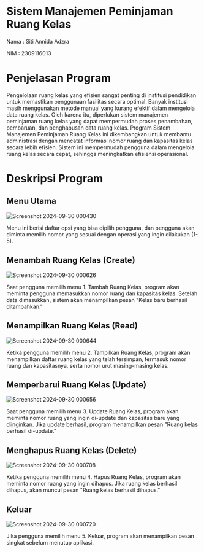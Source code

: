 # Sistem Manajemen Peminjaman Ruang Kelas
Nama : Siti Annida Adzra

NIM : 2309116013

# Penjelasan Program
Pengelolaan ruang kelas yang efisien sangat penting di institusi pendidikan untuk memastikan penggunaan fasilitas secara optimal. Banyak institusi masih menggunakan metode manual yang kurang efektif dalam mengelola data ruang kelas. Oleh karena itu, diperlukan sistem manajemen peminjaman ruang kelas yang dapat mempermudah proses penambahan, pembaruan, dan penghapusan data ruang kelas.
Program Sistem Manajemen Peminjaman Ruang Kelas ini dikembangkan untuk membantu administrasi dengan mencatat informasi nomor ruang dan kapasitas kelas secara lebih efisien. Sistem ini mempermudah pengguna dalam mengelola ruang kelas secara cepat, sehingga meningkatkan efisiensi operasional.

# Deskripsi Program
## Menu Utama
![Screenshot 2024-09-30 000430](https://github.com/user-attachments/assets/2329b23e-3ecb-4d74-a477-ec7fa560086a)

Menu ini berisi daftar opsi yang bisa dipilih pengguna, dan pengguna akan diminta memilih nomor yang sesuai dengan operasi yang ingin dilakukan (1-5).

## Menambah Ruang Kelas (Create)
![Screenshot 2024-09-30 000626](https://github.com/user-attachments/assets/b8de145a-1a48-4274-b493-440d7acc31dd)

Saat pengguna memilih menu 1. Tambah Ruang Kelas, program akan meminta pengguna memasukkan nomor ruang dan kapasitas kelas. Setelah data dimasukkan, sistem akan menampilkan pesan "Kelas baru berhasil ditambahkan."

## Menampilkan Ruang Kelas (Read)
![Screenshot 2024-09-30 000644](https://github.com/user-attachments/assets/d8a75e42-b939-49af-8ab6-77ec6999e087)

Ketika pengguna memilih menu 2. Tampilkan Ruang Kelas, program akan menampilkan daftar ruang kelas yang telah tersimpan, termasuk nomor ruang dan kapasitasnya, serta nomor urut masing-masing kelas.

## Memperbarui Ruang Kelas (Update)
![Screenshot 2024-09-30 000656](https://github.com/user-attachments/assets/fc1a3e74-1295-4664-ae61-de574c399c33)

Saat pengguna memilih menu 3. Update Ruang Kelas, program akan meminta nomor ruang yang ingin di-update dan kapasitas baru yang diinginkan. Jika update berhasil, program menampilkan pesan "Ruang kelas berhasil di-update."

## Menghapus Ruang Kelas (Delete)
![Screenshot 2024-09-30 000708](https://github.com/user-attachments/assets/d870a96c-e8fc-47d1-a8e0-e45eeb5f8f44)

Ketika pengguna memilih menu 4. Hapus Ruang Kelas, program akan meminta nomor ruang yang ingin dihapus. Jika ruang kelas berhasil dihapus, akan muncul pesan "Ruang kelas berhasil dihapus."

## Keluar
![Screenshot 2024-09-30 000720](https://github.com/user-attachments/assets/1ccf4557-b44d-4dcf-8390-61df1a746386)

Jika pengguna memilih menu 5. Keluar, program akan menampilkan pesan singkat sebelum menutup aplikasi.
